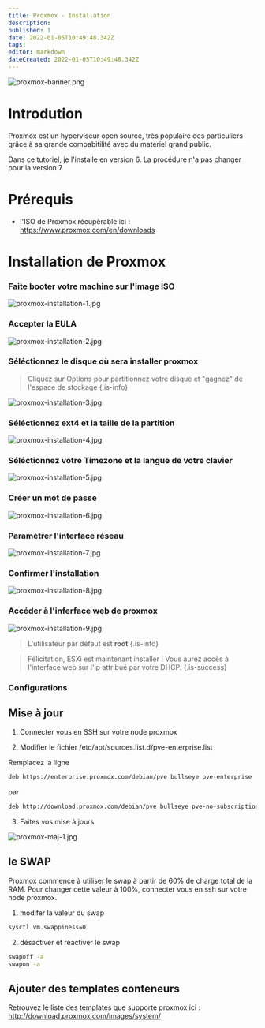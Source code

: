 ```yaml
---
title: Proxmox - Installation
description: 
published: 1
date: 2022-01-05T10:49:48.342Z
tags: 
editor: markdown
dateCreated: 2022-01-05T10:49:48.342Z
---
```


![proxmox-banner.png](/virtualisation/proxmox/proxmox-banner.png)

# Introdution
Proxmox est un hyperviseur open source, très populaire des particuliers grâce à sa grande combabitilité avec du matériel grand public.

Dans ce tutoriel, je l'installe en version 6. La procédure n'a pas changer pour la version 7.

# Prérequis

- l'ISO de Proxmox récupèrable ici : https://www.proxmox.com/en/downloads

# Installation de Proxmox

### Faite booter votre machine sur l'image ISO
![proxmox-installation-1.jpg](/virtualisation/proxmox/proxmox-installation-1.jpg)

### Accepter la EULA
![proxmox-installation-2.jpg](/virtualisation/proxmox/proxmox-installation-2.jpg)

### Séléctionnez le disque où sera installer proxmox
> Cliquez sur Options pour partitionnez votre disque et "gagnez" de l'espace de stockage
{.is-info}

![proxmox-installation-3.jpg](/virtualisation/proxmox/proxmox-installation-3.jpg)

### Séléctionnez ext4 et la taille de la partition
![proxmox-installation-4.jpg](/virtualisation/proxmox/proxmox-installation-4.jpg)

### Séléctionnez votre Timezone et la langue de votre clavier
![proxmox-installation-5.jpg](/virtualisation/proxmox/proxmox-installation-5.jpg)

### Créer un mot de passe
![proxmox-installation-6.jpg](/virtualisation/proxmox/proxmox-installation-6.jpg)

### Paramètrer l'interface réseau
![proxmox-installation-7.jpg](/virtualisation/proxmox/proxmox-installation-7.jpg)

### Confirmer l'installation
![proxmox-installation-8.jpg](/virtualisation/proxmox/proxmox-installation-8.jpg)

### Accéder à l'inferface web de proxmox
![proxmox-installation-9.jpg](/virtualisation/proxmox/proxmox-installation-9.jpg)

> L'utilisateur par défaut est **root**
{.is-info}


> Félicitation, ESXi est maintenant installer !
> Vous aurez accès à l'interface web sur l'ip attribué par votre DHCP. 
{.is-success}

### Configurations
## Mise à jour
1. Connecter vous en SSH sur votre node proxmox

2. Modifier le fichier /etc/apt/sources.list.d/pve-enterprise.list

Remplacez la ligne 
```bash
deb https://enterprise.proxmox.com/debian/pve bullseye pve-enterprise
```
par
```bash
deb http://download.proxmox.com/debian/pve bullseye pve-no-subscription
```
3. Faites vos mise à jours

![proxmox-maj-1.jpg](/virtualisation/proxmox/proxmox-maj-1.jpg)

## le SWAP
Proxmox commence à utiliser le swap à partir de 60% de charge total de la RAM.
Pour changer cette valeur à 100%, connecter vous en ssh sur votre node proxmox.

1. modifer la valeur du swap
```bash
sysctl vm.swappiness=0
```

2. désactiver et réactiver le swap
```bash
swapoff -a
swapon -a
```

## Ajouter des templates conteneurs
Retrouvez le liste des templates que supporte proxmox ici : http://download.proxmox.com/images/system/
